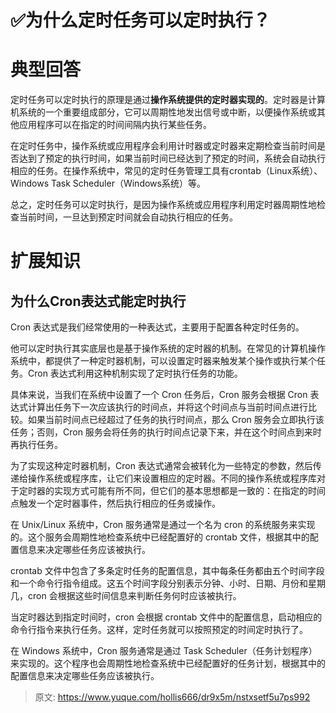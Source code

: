 # ✅为什么定时任务可以定时执行？


# 典型回答

定时任务可以定时执行的原理是通过**操作系统提供的定时器实现的**。定时器是计算机系统的一个重要组成部分，它可以周期性地发出信号或中断，以便操作系统或其他应用程序可以在指定的时间间隔内执行某些任务。

在定时任务中，操作系统或应用程序会利用计时器或定时器来定期检查当前时间是否达到了预定的执行时间，如果当前时间已经达到了预定的时间，系统会自动执行相应的任务。在操作系统中，常见的定时任务管理工具有crontab（Linux系统）、Windows Task Scheduler（Windows系统）等。

总之，定时任务可以定时执行，是因为操作系统或应用程序利用定时器周期性地检查当前时间，一旦达到预定时间就会自动执行相应的任务。


# 扩展知识


## 为什么Cron表达式能定时执行

Cron 表达式是我们经常使用的一种表达式，主要用于配置各种定时任务的。

他可以定时执行其实底层也是基于操作系统的定时器的机制。在常见的计算机操作系统中，都提供了一种定时器机制，可以设置定时器来触发某个操作或执行某个任务。Cron 表达式利用这种机制实现了定时执行任务的功能。

具体来说，当我们在系统中设置了一个 Cron 任务后，Cron 服务会根据 Cron 表达式计算出任务下一次应该执行的时间点，并将这个时间点与当前时间点进行比较。如果当前时间点已经超过了任务的执行时间点，那么 Cron 服务会立即执行该任务；否则，Cron 服务会将任务的执行时间点记录下来，并在这个时间点到来时再执行任务。

为了实现这种定时器机制，Cron 表达式通常会被转化为一些特定的参数，然后传递给操作系统或程序库，让它们来设置相应的定时器。不同的操作系统或程序库对于定时器的实现方式可能有所不同，但它们的基本思想都是一致的：在指定的时间点触发一个定时器事件，然后执行相应的任务或操作。

在 Unix/Linux 系统中，Cron 服务通常是通过一个名为 cron 的系统服务来实现的。这个服务会周期性地检查系统中已经配置好的 crontab 文件，根据其中的配置信息来决定哪些任务应该被执行。

crontab 文件中包含了多条定时任务的配置信息，其中每条任务都由五个时间字段和一个命令行指令组成。这五个时间字段分别表示分钟、小时、日期、月份和星期几，cron 会根据这些时间信息来判断任务何时应该被执行。

当定时器达到指定时间时，cron 会根据 crontab 文件中的配置信息，启动相应的命令行指令来执行任务。这样，定时任务就可以按照预定的时间定时执行了。

在 Windows 系统中，Cron 服务通常是通过 Task Scheduler（任务计划程序）来实现的。这个程序也会周期性地检查系统中已经配置好的任务计划，根据其中的配置信息来决定哪些任务应该被执行。


> 原文: <https://www.yuque.com/hollis666/dr9x5m/nstxsetf5u7ps992>